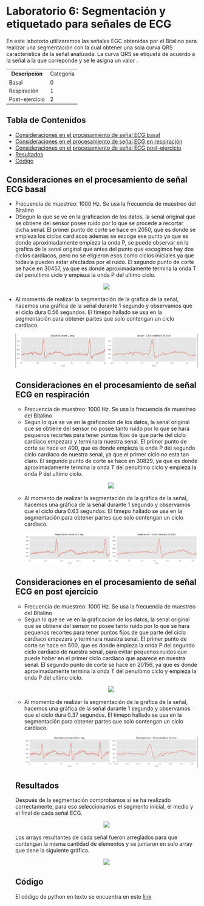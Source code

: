 <h1>Laboratorio 6: Segmentación y etiquetado para señales de ECG</h1>
<p>En este labotorio utilizaremos las señales EGC obtenidas por el Bitalino para realizar una segmentación con la cual obtener una sola curva QRS caracteristica de la señal analizada. La curva QRS se etiqueta de acuerdo a la señal a la que correponde y se le asigna un valor .</p>
<table>
  <tr>
    <th>Descripción</th>
    <td>Categoría</td> </tr>
    <tr><td>Basal</td>
    <td>0</td></tr>
    <tr><td>Respiración</td>
    <td>1</td></tr>
    <tr><td>Post-ejercicio</td>
    <td>2</td></tr>
  
<table>
  
<h2>Tabla de Contenidos</h2>
<ul>
  <li> <a href="#Basal"> Consideraciones en el procesamiento de señal ECG basal</a> </li>
  <li> <a href="#Respiración"> Consideraciones en el procesamiento de señal ECG en respiración </a> </li>
  <li> <a href="#Ejercicio"> Consideraciones en el procesamiento de señal ECG post-ejercicio </a> </li> 
  <li> <a href="#Resultado"> Resultados </a> </li>
  <li> <a href="#codigo"> Código </a> </li> 
</ul>
<h2 id="Basal">Consideraciones en el procesamiento de señal ECG basal</h2>
  <ul>
  <li>Frecuencia de muestreo: 1000 Hz. Se usa la frecuencia de muestreo del Bitalino </li>
  <li>DSegun lo que se ve en la graficacion de los datos, la senal original que se obtiene del sensor posee ruido por lo que se procede a recortar dicha senal. El primer punto de corte se hace en 2050, que es donde se empieza los ciclos cardiacos ademas se escoge ese punto ya que es donde aproximadamente empieza la onda P, se puede observar en la grafica de la senal original que antes del punto que escogimos hay dos ciclos cardiacos, pero no se eligieron esos como ciclos iniciales ya que todavia pueden estar afectados por el ruido. El segundo punto de corte se hace en 30457, ya que es donde aproximadamente termina la onda T del penultimo ciclo y empieza la onda P del ultimo ciclo. </li>
    <p></p>
    <p align="center"><img src="../../Imagenes/Segmentación ECG/Basal zoom.png">              
  <li>Al momento de realizar la segmentación de la gráfica de la señal, hacemos una gráfica de la señal durante 1 segundo y observamos que el ciclo dura 0.56 segundos. El timepo hallado se usa en la segmentación para obtener partes que solo contengan un ciclo cardiaco. </li>
      <p></p>   
      <p align="center"><img src="../../Imagenes/Segmentación ECG/Comparación ciclo basal.png"> 
     <p></p>    
  <h2 id="Respiración">Consideraciones en el procesamiento de señal ECG en respiración</h2>
  <ul>
  <li>Frecuencia de muestreo: 1000 Hz. Se usa la frecuencia de muestreo del Bitalino </li>
  <li>Segun lo que se ve en la graficacion de los datos, la senal original que se obtiene del sensor no posee tanto ruido por lo que se hara pequenos recortes para tener puntos fijos de que parte del ciclo cardiaco empezara y terminara nuestra senal. El primer punto de corte se hace en 400, que es donde empieza la onda P del segundo ciclo cardiaco de nuestra senal, ya que el primer ciclo no esta tan claro. El segundo punto de corte se hace en 30829, ya que es donde aproximadamente termina la onda T del penultimo ciclo y empieza la onda P del ultimo ciclo.</li>
    <p></p>
    <p align="center"><img src="../../Imagenes/Segmentación ECG/Respiracion zoom.png"></p>
    <p></p>
  <li>Al momento de realizar la segmentación de la gráfica de la señal, hacemos una gráfica de la señal durante 1 segundo y observamos que el ciclo dura 0.63 segundos. El timepo hallado se usa en la segmentación para obtener partes que solo contengan un ciclo cardiaco. </li>
      <p align="center"><img src="../../Imagenes/Segmentación ECG/Comparación ciclo respiracion.png"> 
     <p></p>    
  </ul>
  <h2 id="Ejercicio">Consideraciones en el procesamiento de señal ECG en post ejercicio</h2>
  <ul>
  <li>Frecuencia de muestreo: 1000 Hz. Se usa la frecuencia de muestreo del Bitalino </li>
  <li>Segun lo que se ve en la graficacion de los datos, la senal original que se obtiene del sensor no posee tanto ruido por lo que se hara pequenos recortes para tener puntos fijos de que parte del ciclo cardiaco empezara y terminara nuestra senal. El primer punto de corte se hace en 500, que es donde empieza la onda P del segundo ciclo cardiaco de nuestra senal, para evitar pequenos ruidos que puede haber en el primer ciclo cardiaco que aparece en nuestra senal. El segundo punto de corte se hace en 20156, ya que es donde aproximadamente termina la onda T del penultimo ciclo y empieza la onda P del ultimo ciclo.</li>
    <p></p>
    <p align="center"><img src="../../Imagenes/Segmentación ECG/Ejercicio zoom.png"> 
    <p></p>  
      <li>Al momento de realizar la segmentación de la gráfica de la señal, hacemos una gráfica de la señal durante 1 segundo y observamos que el ciclo dura 0.37 segundos. El timepo hallado se usa en la segmentación para obtener partes que solo contengan un ciclo cardiaco.</li>
    <p></p>    
      <p align="center"><img src="../../Imagenes/Segmentación ECG/Comparación ciclo ejercicio.png"> 
        <p></p>    
  </ul>
<h2 id="Resultado">Resultados</h2>
    <p> Después de la segmentación comprobamos si se ha realizado correctamente, para eso seleccionamos el segmento inicial, el medio y el final de cada señal ECG. </p>
    <p></p>
    <p align="center"><img src="../../Imagenes/Segmentación ECG/Resultados.png"> 
      <p></p>
    <p>Los arrays resultantes de cada señal fueron arreglados para que contengan la misma cantidad de elementos y se juntaron en solo array que tiene la siguiente gráfica.</p>
    <p></p>
    <p align="center"><img src="../../Imagenes/Segmentación ECG/Array.png"> 
      
<h2 id="codigo">Código</h2>
    <p>El código de python en texto se encuentra en este <A HREF="https://github.com/EduardoSalazarA/IntroSenales/blob/main/Software/Laboraotrio%206_Segmentaci%C3%B3n_ECG.ipynb"> link</A> </p>
